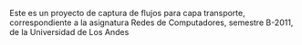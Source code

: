 Este es un proyecto de captura de flujos para capa transporte, correspondiente a la asignatura Redes de Computadores, semestre B-2011, de la Universidad de Los Andes